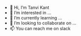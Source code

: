 - 👋 Hi, I’m Tanvi Kant
- 👀 I’m interested in ...
- 🌱 I’m currently learning ...
- 💞️ I’m looking to collaborate on ...
- 📫 You can reach me on slack

<!---
kanttanvi/kanttanvi is a ✨ special ✨ repository because its `README.md` (this file) appears on your GitHub profile.
You can click the Preview link to take a look at your changes.
--->

